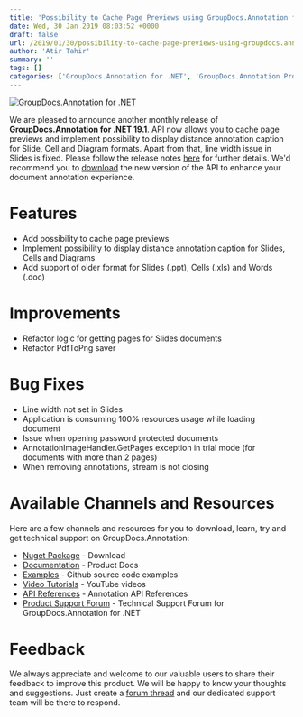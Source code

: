 ```yaml
---
title: 'Possibility to Cache Page Previews using GroupDocs.Annotation for .NET 19.1'
date: Wed, 30 Jan 2019 08:03:52 +0000
draft: false
url: /2019/01/30/possibility-to-cache-page-previews-using-groupdocs.annotation-for-.net-19.1/
author: 'Atir Tahir'
summary: ''
tags: []
categories: ['GroupDocs.Annotation for .NET', 'GroupDocs.Annotation Product Family']
---
```


[![GroupDocs.Annotation for .NET](https://blog.groupdocs.com/wp-content/uploads/sites/4/2016/11/groupdocs-annotation-net.png)](https://products.groupdocs.com/annotation/net)

We are pleased to announce another monthly release of **GroupDocs.Annotation for .NET 19.1**. API now allows you to cache page previews and implement possibility to display distance annotation caption for Slide, Cell and Diagram formats. Apart from that, line width issue in Slides is fixed. Please follow the release notes [here](https://docs.groupdocs.com/display/annotationnet/GroupDocs.Annotation+for+.NET+19.1+Release+Notes) for further details. We'd recommend you to [download](https://downloads.groupdocs.com/annotation/net) the new version of the API to enhance your document annotation experience.

# Features

*   Add possibility to cache page previews
*   Implement possibility to display distance annotation caption for Slides, Cells and Diagrams
*   Add support of older format for Slides (.ppt), Cells (.xls) and Words (.doc)

# Improvements

*   Refactor logic for getting pages for Slides documents
*   Refactor PdfToPng saver

# Bug Fixes

*   Line width not set in Slides
*   Application is consuming 100% resources usage while loading document
*   Issue when opening password protected documents
*   AnnotationImageHandler.GetPages exception in trial mode (for documents with more than 2 pages)
*   When removing annotations, stream is not closing

# Available Channels and Resources

Here are a few channels and resources for you to download, learn, try and get technical support on GroupDocs.Annotation:

*   [Nuget Package](https://www.nuget.org/packages/groupdocs.annotation "Nuget Package") \- Download
*   [Documentation](https://docs.groupdocs.com/display/annotationnet/Home "Product Documentation") \- Product Docs
*   [Examples](https://github.com/groupdocs-annotation/GroupDocs.Annotation-for-.NET "Examples") - Github source code examples
*   [Video Tutorials](https://www.youtube.com/playlist?list=PL25CTxMCj5vPhJV8QNpZ-QRo9j08qnG8Q "video tutorials") - YouTube videos
*   [API References](https://apireference.groupdocs.com/net/annotation "API References") - Annotation API References
*   [Product Support Forum](https://forum.groupdocs.com/c/annotation "Support forum") - Technical Support Forum for GroupDocs.Annotation for .NET

# Feedback

We always appreciate and welcome to our valuable users to share their feedback to improve this product. We will be happy to know your thoughts and suggestions. Just create a [forum thread](https://forum.groupdocs.com/c/annotation) and our dedicated support team will be there to respond.




